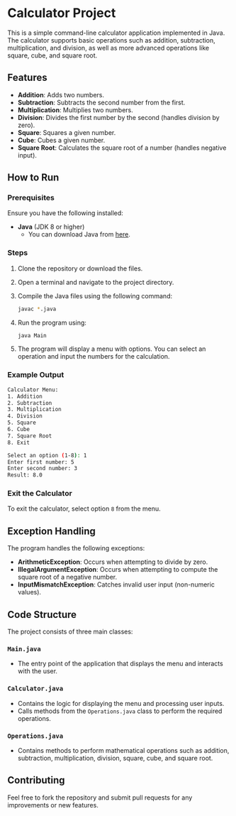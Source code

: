 

# Calculator Project

This is a simple command-line calculator application implemented in Java. The calculator supports basic operations such as addition, subtraction, multiplication, and division, as well as more advanced operations like square, cube, and square root.

## Features
- **Addition**: Adds two numbers.
- **Subtraction**: Subtracts the second number from the first.
- **Multiplication**: Multiplies two numbers.
- **Division**: Divides the first number by the second (handles division by zero).
- **Square**: Squares a given number.
- **Cube**: Cubes a given number.
- **Square Root**: Calculates the square root of a number (handles negative input).

## How to Run

### Prerequisites
Ensure you have the following installed:
- **Java** (JDK 8 or higher)
  - You can download Java from [here](https://www.oracle.com/java/technologies/javase-jdk11-downloads.html).

### Steps
1. Clone the repository or download the files.
2. Open a terminal and navigate to the project directory.
3. Compile the Java files using the following command:

   ```bash
   javac *.java
   ```

4. Run the program using:

   ```bash
   java Main
   ```

5. The program will display a menu with options. You can select an operation and input the numbers for the calculation.

### Example Output

```bash
Calculator Menu:
1. Addition
2. Subtraction
3. Multiplication
4. Division
5. Square
6. Cube
7. Square Root
8. Exit

Select an option (1-8): 1
Enter first number: 5
Enter second number: 3
Result: 8.0
```

### Exit the Calculator
To exit the calculator, select option `8` from the menu.

## Exception Handling

The program handles the following exceptions:
- **ArithmeticException**: Occurs when attempting to divide by zero.
- **IllegalArgumentException**: Occurs when attempting to compute the square root of a negative number.
- **InputMismatchException**: Catches invalid user input (non-numeric values).

## Code Structure

The project consists of three main classes:

### `Main.java`
- The entry point of the application that displays the menu and interacts with the user.

### `Calculator.java`
- Contains the logic for displaying the menu and processing user inputs.
- Calls methods from the `Operations.java` class to perform the required operations.

### `Operations.java`
- Contains methods to perform mathematical operations such as addition, subtraction, multiplication, division, square, cube, and square root.

## Contributing

Feel free to fork the repository and submit pull requests for any improvements or new features.
